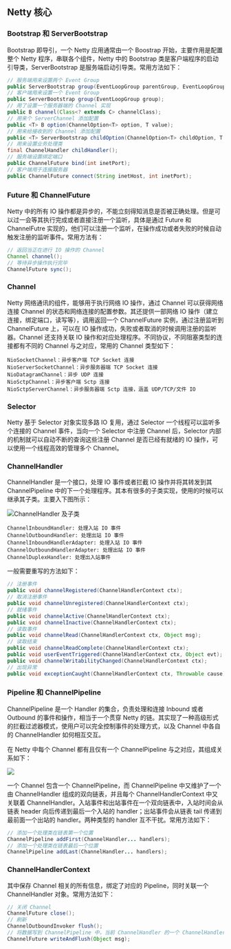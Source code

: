 ## Netty 核心

### Bootstrap 和 ServerBootstrap

Bootstrap 即导引，一个 Netty 应用通常由一个 Boostrap 开始，主要作用是配置整个 Netty 程序，串联各个组件，Netty 中的 Bootstrap 类是客户端程序的启动引导类，ServerBootstrap 是服务端启动引导类。常用方法如下：

```java
// 服务端用来设置两个 Event Group
public ServerBootstrap group(EventLoopGroup parentGroup, EventLoopGroup childGroup);
// 客户端用来设置一个 Event Group
public ServerBootstrap group(EventLoopGroup group);
// 用了设置一个服务器端的 Channel 实现
public B channel(Class<? extends C> channelClass);
// 用来个 ServerChannel 添加配置
public <T> B option(ChannelOption<T> option, T value);
// 用来给接收到的 Channel 添加配置
public <T> ServerBootstrap childOption(ChannelOption<T> childOption, T value);
// 用来设置业务处理类
final ChannelHandler childHandler();
// 服务端设置绑定端口
public ChannelFuture bind(int inetPort);
// 客户端用于连接服务器
public ChannelFuture connect(String inetHost, int inetPort);
```

### Future 和 ChannelFuture

Netty 中的所有 IO 操作都是异步的，不能立刻得知消息是否被正确处理。但是可以过一会等其执行完成或者直接注册一个监听，具体是通过 Future 和 ChannelFutre 实现的，他们可以注册一个监听，在操作成功或者失败的时候自动触发注册的监听事件。常用方法有：

```java
// 返回当正在进行 IO 操作的 Channel
Channel channel();
// 等待异步操作执行完毕
ChannelFuture sync();
```

### Channel

Netty 网络通讯的组件，能够用于执行网络 IO 操作，通过 Channel 可以获得网络连接 Channel 的状态和网络连接的配置参数。其还提供一部网络 IO 操作（建立连接，绑定端口，读写等），调用返回一个 ChannelFuture  实例，通过注册监听到 ChannelFuture 上，可以在 IO 操作成功，失败或者取消的时候调用注册的监听器。Channel 还支持关联 IO 操作和对应处理程序。不同协议，不同阻塞类型的连接都有不同的 Channel 与之对应，常用的 Channel 类型如下：

```
NioSocketChannel：异步客户端 TCP Socket 连接
NioServerSocketChannel：异步服务器端 TCP Socket 连接
NioDatagramChannel：异步 UDP 连接
NioSctpChannel：异步客户端 Sctp 连接
NioSctpServerChannel：异步服务器端 Sctp 连接，涵盖 UDP/TCP/文件 IO
```

### Selector

Netty  基于 Selector 对象实现多路 IO 复用，通过 Selector 一个线程可以监听多个连接的 Channel 事件，当向一个 Selector 中注册 Channel 后，Selector 内部的机制就可以自动不断的查询这些注册 Channel 是否已经有就绪的 IO 操作，可以使用一个线程高效的管理多个 Channel。

### ChannelHandler

ChannelHandler 是一个接口，处理 IO 事件或者拦截 IO 操作并将其转发到其 ChannelPipeline 中的下一个处理程序。其本有很多的子类实现，使用的时候可以继承其子类。主要入下图所示：

![ChannelHandler 及子类](http://img.programya.com/20200118084724.png)

```
ChannelInboundHandler: 处理入站 IO 事件
ChannelOutboundHandler: 处理出站 IO 事件
ChannelInboundHandlerAdapter: 处理入站 IO 事件
ChannelOutboundHandlerAdapter: 处理出站 IO 事件
ChannelDuplexHandler: 处理出入站事件
```

一般需要重写的方法如下：

```java
// 注册事件
public void channelRegistered(ChannelHandlerContext ctx);
// 取消注册事件
public void channelUnregistered(ChannelHandlerContext ctx);
// 就绪事件
public void channelActive(ChannelHandlerContext ctx);
public void channelInactive(ChannelHandlerContext ctx);
// 读取事件
public void channelRead(ChannelHandlerContext ctx, Object msg);
// 读取结束
public void channelReadComplete(ChannelHandlerContext ctx);
public void userEventTriggered(ChannelHandlerContext ctx, Object evt);
public void channelWritabilityChanged(ChannelHandlerContext ctx);
// 出现异常
public void exceptionCaught(ChannelHandlerContext ctx, Throwable cause);
```

### Pipeline 和 ChannelPipeline

ChannelPipeline 是一个 Handler 的集合，负责处理和连接 Inbound 或者 Outbound 的事件和操作，相当于一个贯穿 Netty 的链。其实现了一种高级形式的拦截过滤器模式，使用户可以完全控制事件的处理方式，以及 Channel 中各自的 ChannelHandler 如何相互交互。

在 Netty 中每个 Channel 都有且仅有一个 ChannelPipeline 与之对应，其组成关系如下：

![](http://img.programya.com/20200118092350.png)

一个 Channel 包含一个 ChannelPipeline，而 ChannelPipeline 中又维护了一个由 ChannelHandler 组成的双向链表，并且每个 ChannelHandlerContext 中又关联着 ChannelHandler。入站事件和出站事件在一个双向链表中，入站时间会从链表 header 向后传递到最后一个入站的 handler；出站事件会从链表 tail 传递到最前面一个出站的 handler。两种类型的 handler 互不干扰。常用方法如下：

```java
// 添加一个处理类在链表第一个位置
ChannelPipeline addFirst(ChannelHandler... handlers);
// 添加一个处理类在链表最后一个位置
ChannelPipeline addLast(ChannelHandler... handlers);
```

### ChannelHandlerContext

其中保存 Channel 相关的所有信息，绑定了对应的 Pipeline，同时关联一个 ChannelHandler 对象。常用方法如下：

```java
// 关闭 Channel
ChannelFuture close();
// 刷新
ChannelOutboundInvoker flush();
// 将数据写到 ChannelPipeline 中，当前 ChannelHandler 的一个 ChannelHandler 开始处理
ChannelFuture writeAndFlush(Object msg);

```



